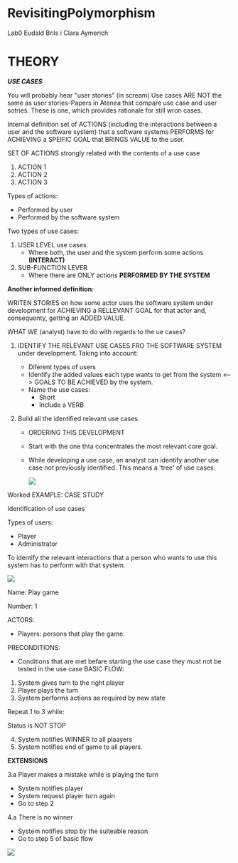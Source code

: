 # RevisitingPolymorphism
Lab0 Eudald Brils i Clara Aymerich

# THEORY 
***USE CASES*** 

You will probably hear "user stories" (in scream) Use cases ARE NOT the same as user stories-Papers in Atenea that compare use case and user sotries. These is one, which provides rationale for still wron cases.

Internal definition set of ACTIONS (including the interactions between a user and the software system) that a software systems PERFORMS for ACHIEVING a SPEIFIC GOAL that BRINGS VALUE to the user.

SET OF ACTIONS strongly related with the contents of a use case 
1. ACTION 1
2. ACTION 2
3. ACTION 3

Types of actions:
- Performed by user
- Performed by the software system

Two types of use cases:
1. USER LEVEL use cases.
   - Where both, the user and the system perform some actions __(INTERACT)__
2. SUB-FUNCTION LEVER
   - Where there are ONLY actions __PERFORMED BY THE SYSTEM__

__Another informed definition:__

WRITEN STORIES on how some actor uses the software system under development for ACHIEVING a RELLEVANT GOAL for that actor and, consequenty, getting an ADDED VALUE.

WHAT WE (analyst) have to do with regards to the ue cases?

1. IDENTIFY THE RELEVANT USE CASES FRO THE SOFTWARE SYSTEM under development. Taking into account:
      - Diferent types of users
      - Identify the added values each type wants to get from the system <--> GOALS TO BE ACHIEVED by the system.
      - Name the use cases:
         - Short
         - Include a VERB
        
2. Build all the identified relevant use cases.
      - ORDERING THIS DEVELOPMENT
      - Start with the one thta concentrates the most relevant core goal.
      - While developing a use case, an analyst can identify another use case not previously identified. This means a 'tree' of use cases:
        
        ![](https://github.com/Eudald1601/RevisitingPolymorphism/blob/main/img/img1.drawio.png)

Worked EXAMPLE: CASE STUDY

Identification of use cases

Types of users: 
 - Player
 - Administrator

To identify the relevant interactions that a person who wants to use this system has to perform with that system.

![](https://github.com/Eudald1601/RevisitingPolymorphism/blob/main/img/example.drawio.png)

Name: Play game

Number: 1 

ACTORS:
   - Players: persons that play the game.

PRECONDITIONS:
   - Conditions that are met befare starting the use case they must not be tested in the use case
BASIC FLOW: 
1. System gives turn to the right player
2. Player plays the turn
3. System performs actions as required by new state

Repeat 1 to 3 while:

Status is NOT STOP

4. System notifies WINNER to all plaayers
5. System notifies end of game to all players.

**EXTENSIONS**

3.a Player makes a mistake while is playing the turn
   - System notifies player
   - System request player turn again
   - Go to step 2

4.a There is no winner 
   - System notifies stop by the suiteable reason
   - Go to step 5 of basic flow

![](https://github.com/Eudald1601/RevisitingPolymorphism/blob/main/img/diagrama.drawio.png)


